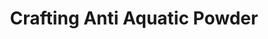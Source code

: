 ---
title: Crafting Anti Aquatic Powder
post: His majesty Ezra Dayne is seeking adventurers to procure essences of fire globs to assist in creation of an Anti Aquatic Powder.  10 essences are needed.
reward: Adventurers will be granted a copy of the recipe an 10 leaves for their assistance.
---